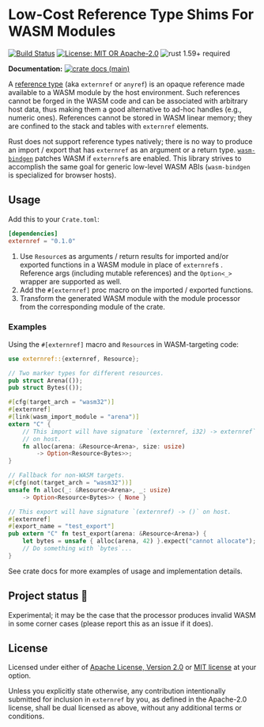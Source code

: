 # Low-Cost Reference Type Shims For WASM Modules

[![Build Status](https://github.com/slowli/externref/workflows/CI/badge.svg?branch=main)](https://github.com/slowli/externref/actions)
[![License: MIT OR Apache-2.0](https://img.shields.io/badge/License-MIT%2FApache--2.0-blue)](https://github.com/slowli/externref#license)
![rust 1.59+ required](https://img.shields.io/badge/rust-1.59+-blue.svg?label=Required%20Rust)

**Documentation:**
[![crate docs (main)](https://img.shields.io/badge/main-yellow.svg?label=docs)](https://slowli.github.io/externref/externref/)

A [reference type] (aka `externref` or `anyref`) is an opaque reference made available to
a WASM module by the host environment. Such references cannot be forged in the WASM code
and can be associated with arbitrary host data, thus making them a good alternative to
ad-hoc handles (e.g., numeric ones). References cannot be stored in WASM linear memory; they are
confined to the stack and tables with `externref` elements.

Rust does not support reference types natively; there is no way to produce an import / export
that has `externref` as an argument or a return type. [`wasm-bindgen`] patches WASM if
`externref`s are enabled. This library strives to accomplish the same goal for generic
low-level WASM ABIs (`wasm-bindgen` is specialized for browser hosts).

## Usage

Add this to your `Crate.toml`:

```toml
[dependencies]
externref = "0.1.0"
```

1. Use `Resource`s as arguments / return results for imported and/or exported functions
  in a WASM module in place of `externref`s . Reference args (including mutable references)
  and the `Option<_>` wrapper are supported as well.
2. Add the `#[externref]` proc macro on the imported / exported functions.
3. Transform the generated WASM module with the module processor
  from the corresponding module of the crate.

### Examples

Using the `#[externref]` macro and `Resource`s in WASM-targeting code:

```rust
use externref::{externref, Resource};

// Two marker types for different resources.
pub struct Arena(());
pub struct Bytes(());

#[cfg(target_arch = "wasm32")]
#[externref]
#[link(wasm_import_module = "arena")]
extern "C" {
    // This import will have signature `(externref, i32) -> externref`
    // on host.
    fn alloc(arena: &Resource<Arena>, size: usize) 
        -> Option<Resource<Bytes>>;
}

// Fallback for non-WASM targets.
#[cfg(not(target_arch = "wasm32"))]
unsafe fn alloc(_: &Resource<Arena>, _: usize) 
    -> Option<Resource<Bytes>> { None }

// This export will have signature `(externref) -> ()` on host.
#[externref]
#[export_name = "test_export"]
pub extern "C" fn test_export(arena: &Resource<Arena>) {
    let bytes = unsafe { alloc(arena, 42) }.expect("cannot allocate");
    // Do something with `bytes`...
}
```

See crate docs for more examples of usage and implementation details.

## Project status 🚧

Experimental; it may be the case that the processor produces invalid WASM
in some corner cases (please report this as an issue if it does).

## License

Licensed under either of [Apache License, Version 2.0](LICENSE-APACHE)
or [MIT license](LICENSE-MIT) at your option.

Unless you explicitly state otherwise, any contribution intentionally submitted
for inclusion in `externref` by you, as defined in the Apache-2.0 license,
shall be dual licensed as above, without any additional terms or conditions.

[reference type]: https://webassembly.github.io/spec/core/syntax/types.html#reference-types
[`wasm-bindgen`]: https://crates.io/crates/wasm-bindgen
